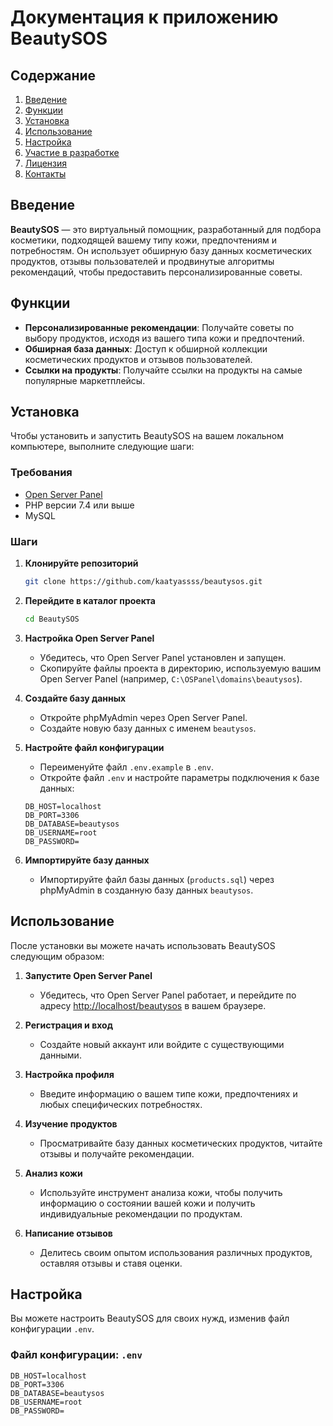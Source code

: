 # Документация к приложению BeautySOS

## Содержание
1. [Введение](#введение)
2. [Функции](#функции)
3. [Установка](#установка)
4. [Использование](#использование)
5. [Настройка](#настройка)
6. [Участие в разработке](#участие-в-разработке)
7. [Лицензия](#лицензия)
8. [Контакты](#контакты)

## Введение
**BeautySOS** — это виртуальный помощник, разработанный для подбора косметики, подходящей вашему типу кожи, предпочтениям и потребностям. Он использует обширную базу данных косметических продуктов, отзывы пользователей и продвинутые алгоритмы рекомендаций, чтобы предоставить персонализированные советы.

## Функции
- **Персонализированные рекомендации**: Получайте советы по выбору продуктов, исходя из вашего типа кожи и предпочтений.
- **Обширная база данных**: Доступ к обширной коллекции косметических продуктов и отзывов пользователей.
- **Ссылки на продукты**: Получайте ссылки на продукты на самые популярные маркетплейсы.

## Установка
Чтобы установить и запустить BeautySOS на вашем локальном компьютере, выполните следующие шаги:

### Требования
- [Open Server Panel](https://ospanel.io/)
- PHP версии 7.4 или выше
- MySQL

### Шаги
1. **Клонируйте репозиторий**
    ```sh
    git clone https://github.com/kaatyassss/beautysos.git
    ```

2. **Перейдите в каталог проекта**
    ```sh
    cd BeautySOS
    ```

3. **Настройка Open Server Panel**
   - Убедитесь, что Open Server Panel установлен и запущен.
   - Скопируйте файлы проекта в директорию, используемую вашим Open Server Panel (например, `C:\OSPanel\domains\beautysos`).

4. **Создайте базу данных**
   - Откройте phpMyAdmin через Open Server Panel.
   - Создайте новую базу данных с именем `beautysos`.

5. **Настройте файл конфигурации**
   - Переименуйте файл `.env.example` в `.env`.
   - Откройте файл `.env` и настройте параметры подключения к базе данных:
    ```env
    DB_HOST=localhost
    DB_PORT=3306
    DB_DATABASE=beautysos
    DB_USERNAME=root
    DB_PASSWORD=
    ```

6. **Импортируйте базу данных**
   - Импортируйте файл базы данных (`products.sql`) через phpMyAdmin в созданную базу данных `beautysos`.

## Использование
После установки вы можете начать использовать BeautySOS следующим образом:

1. **Запустите Open Server Panel**
   - Убедитесь, что Open Server Panel работает, и перейдите по адресу [http://localhost/beautysos](http://localhost/beautysos) в вашем браузере.

2. **Регистрация и вход**
   - Создайте новый аккаунт или войдите с существующими данными.

3. **Настройка профиля**
   - Введите информацию о вашем типе кожи, предпочтениях и любых специфических потребностях.

4. **Изучение продуктов**
   - Просматривайте базу данных косметических продуктов, читайте отзывы и получайте рекомендации.

5. **Анализ кожи**
   - Используйте инструмент анализа кожи, чтобы получить информацию о состоянии вашей кожи и получить индивидуальные рекомендации по продуктам.

6. **Написание отзывов**
   - Делитесь своим опытом использования различных продуктов, оставляя отзывы и ставя оценки.

## Настройка
Вы можете настроить BeautySOS для своих нужд, изменив файл конфигурации `.env`.

### Файл конфигурации: `.env`
```env
DB_HOST=localhost
DB_PORT=3306
DB_DATABASE=beautysos
DB_USERNAME=root
DB_PASSWORD=
